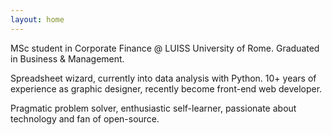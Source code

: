 ```yaml
---
layout: home
---
```


MSc student in Corporate Finance @ LUISS University of Rome. Graduated in Business & Management.

Spreadsheet wizard, currently into data analysis with Python.
10+ years of experience as graphic designer, recently become front-end web developer.

Pragmatic problem solver, enthusiastic self-learner, passionate about technology and fan of open-source.
